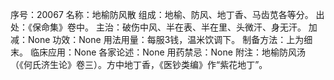 序号：20067
名称：地榆防风散
组成：地榆、防风、地丁香、马齿苋各等分。
出处：《保命集》卷中。
主治：破伤中风、半在表、半在里、头微汗、身无汗。
加减：None
功效：None
用法用量：每服3钱，温米饮调下。
制备方法：上为细末。
临床应用：None
各家论述：None
用药禁忌：None
附注：地榆防风汤（《何氏济生论》卷三）。方中地丁香，《医钞类编》作“紫花地丁”。
